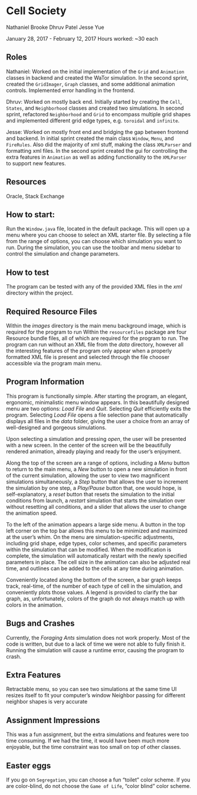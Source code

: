 # Cell Society
Nathaniel Brooke
Dhruv Patel
Jesse Yue

January 28, 2017  - February 12, 2017
Hours worked: ~30 each

## Roles
Nathaniel:
Worked on the initial implementation of the `Grid` and `Animation` classes in backend and created the WaTor simulation.   In the second sprint, created the `GridImager`, `Graph` classes, and some additional animation controls.  Implemented error handling in the frontend.  

Dhruv:
Worked on mostly back end. Initially started by creating the `Cell`, `States`, and `Neighborhood` classes and created two simulations. In second sprint, refactored `Neighborhood` and `Grid` to encompass multiple grid shapes and  implemented different grid edge types, e.g. `toroidal` and `infinite`. 

Jesse:
Worked on mostly front end and bridging the gap between frontend and backend. In initial sprint created the main class `Window`, `Menu`, and `FireRules`. Also did the majority of xml stuff, making the class `XMLParser` and formatting xml files. In the second sprint created the gui for controlling the extra features in `Animation` as well as adding functionality to the `XMLParser` to support new features.

## Resources
Oracle, Stack Exchange

## How to start:
Run the `Window.java` file, located in the default package. This will open up a menu where you can choose to select an XML starter file. By selecting a file from the range of options, you can choose which simulation you want to run. During the simulation, you can use the toolbar and menu sidebar to control the simulation and change parameters.

## How to test
The program can be tested with any of the provided XML files in the *xml* directory within the project.  

## Required Resource Files
Within the *images* directory is the main menu background image, which is required for the program to run
Within the `resourcefiles` package are four Resource bundle files, all of which are required for the program to run. 
The program can run without an XML file from the *data* directory, however all the interesting features of the program only appear when a properly formatted XML file is present and selected through the file chooser accessible via the program main menu.

## Program Information
This program is functionally simple.  After starting the program, an elegant, ergonomic, minimalistic menu window appears.  In this beautifully designed menu are two options: *Load File* and *Quit*.  Selecting *Quit* efficiently exits the program.  Selecting *Load File* opens a file selection pane that automatically displays all files in the *data* folder, giving the user a choice from an array of well-designed and gorgeous simulations.  

Upon selecting a simulation and pressing *open*, the user will be presented with a new screen.  In the center of the screen will be the beautifully rendered animation, already playing and ready for the user’s enjoyment.  

Along the top of the screen are a range of options, including a *Menu* button to return to the main menu, a *New* button to open a new simulation in front of the current simulation, allowing the user to view two magnificent simulations simultaneously, a *Step* button that allows the user to increment the simulation by one step, a *Play/Pause* button that, one would hope, is self-explanatory, a *reset* button that resets the simulation to the initial conditions from launch, a *restart* simulation that starts the simulation over without resetting all conditions, and a slider that allows the user to change the animation speed. 

To the left of the animation appears a large side menu.  A button in the top left corner on the top bar allows this menu to be minimized and maximized at the user’s whim.  On the menu are simulation-specific adjustments, including grid shape, edge types, color schemes, and specific parameters within the simulation that can be modified.  When the modification is complete, the simulation will automatically restart with the newly specified parameters in place.  The cell size in the animation can also be adjusted real time, and outlines can be added to the cells at any time during animation.  

Conveniently located along the bottom of the screen, a bar graph keeps track, real-time, of the number of each type of cell in the simulation, and conveniently plots those values.  A legend is provided to clarify the bar graph, as, unfortunately, colors of the graph do not always match up with colors in the animation.  

## Bugs and Crashes
Currently, the *Foraging Ants* simulation does not work properly. Most of the code is written, but due to a lack of time we were not able to fully finish it. Running the simulation will cause a runtime error, causing the program to crash.

## Extra Features
Retractable menu, so you can see two simulations at the same time
UI resizes itself to fit your computer’s window
Neighbor passing for different neighbor shapes is very accurate

## Assignment Impressions
This was a fun assignment, but the extra simulations and features were too time consuming. If we had the time, it would have been much more enjoyable, but the time constraint was too small on top of other classes.

## Easter eggs
If you go on `Segregation`, you can choose a fun “toilet” color scheme.
If you are color-blind, do not choose the `Game of Life`, “color blind” color scheme.